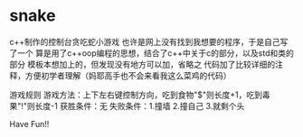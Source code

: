 # snake
c++制作的控制台贪吃蛇小游戏
也许是网上没有找到我想要的程序，于是自己写了一个
算是用了c++oop编程的思想，结合了c++中关于c的部分，以及std和类的部分
模板本想加上的，但发现没有地方可以加，省略之
代码加了比较详细的注释，方便初学者理解（妈耶高手也不会来看我这么菜鸡的代码）

游戏规则
游戏方法：上下左右键控制方向，吃到食物"$"则长度+1，吃到毒果"!"则长度-1
获胜条件：无
失败条件：1.撞墙 2.撞自己 3.就剩个头

Have Fun!!
